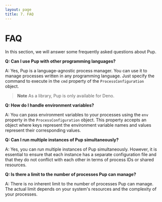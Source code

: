 ```yaml
---
layout: page
title: 7. FAQ
---
```


# FAQ

In this section, we will answer some frequently asked questions about Pup.

**Q: Can I use Pup with other programming languages?**

A: Yes, Pup is a language-agnostic process manager. You can use it to manage processes written in any programming language. Just specify the command to execute in the `cmd` property of the
`ProcessConfiguration` object.

> **Note** As a library, Pup is only available for Deno.

**Q: How do I handle environment variables?**

A: You can pass environment variables to your processes using the `env` property in the `ProcessConfiguration` object. This property accepts an object where keys represent the environment variable
names and values represent their corresponding values.

**Q: Can I run multiple instances of Pup simultaneously?**

A: Yes, you can run multiple instances of Pup simultaneously. However, it is essential to ensure that each instance has a separate configuration file and that they do not conflict with each other in
terms of process IDs or shared resources.

**Q: Is there a limit to the number of processes Pup can manage?**

A: There is no inherent limit to the number of processes Pup can manage. The actual limit depends on your system's resources and the complexity of your processes.
